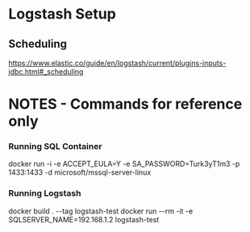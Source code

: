 # Logstash Setup
## Scheduling
https://www.elastic.co/guide/en/logstash/current/plugins-inputs-jdbc.html#_scheduling

# NOTES - Commands for reference only
### Running SQL Container
docker run -i -e ACCEPT_EULA=Y -e SA_PASSWORD=Turk3yT1m3 -p 1433:1433 -d  microsoft/mssql-server-linux

### Running Logstash
docker build . --tag logstash-test
docker run --rm -it -e SQLSERVER_NAME=192.168.1.2 logstash-test